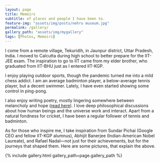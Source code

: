 ```yaml
---
layout: page
title: Memoirs
subtitle: of places and people I have been to.
feature-img: "assets/img/posts/nehru museum.jpg"
permalink: /gallery/
gallery_path: "assets/img/mygallery"
tags: [Photos, Memoirs]
---
```

I come from a remote village, Tekuridih, in Jaunpur district, Uttar Pradesh, India. I moved to Calcutta during high school to better prepare for the IIT-JEE exam. The inspiration to go to IIT came from my elder brother, who graduated from IIT-BHU just as I entered IIT-KGP.

I enjoy playing outdoor sports, though the pandemic turned me into a mild chess addict. I am an average badminton player, a below-average tennis player, but a decent swimmer. Lately, I have even started showing some control in ping-pong.

I also enjoy writing poetry, mostly lingering somewhere between melancholy and hope (<a href="https://ankiitgupta7.github.io/" target="_blank">read here</a>). I love deep philosophical discussions about how human beings and the universe work and interact. Apart from a natural fondness for cricket, I have been a regular follower of tennis and badminton.

As for those who inspire me, I take inspiration from Sundar Pichai (Google CEO and fellow IIT-KGP alumnus), Abhijit Banerjee (Indian-American Nobel Laureate), and Rafael Nadal—not just for their achievements, but for the journeys that shaped them.
Here are some pictures, that explain the above.

{% include gallery.html gallery_path=page.gallery_path %}